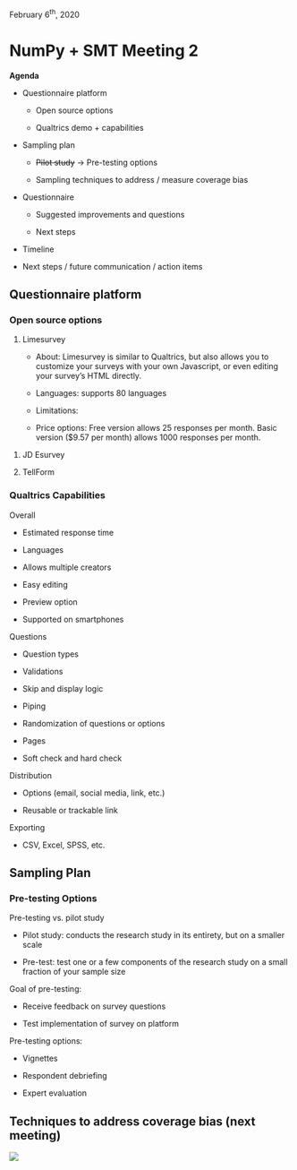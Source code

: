 February 6<sup>th</sup>, 2020

# NumPy + SMT Meeting 2

**<span class="underline">Agenda</span>**

  - Questionnaire platform

      - Open source options

      - Qualtrics demo + capabilities

  - Sampling plan

      - ~~Pilot study~~ → Pre-testing options

      - Sampling techniques to address / measure coverage bias

  - Questionnaire

      - Suggested improvements and questions

      - Next steps

  - Timeline

  - Next steps / future communication / action items

## <span class="underline">Questionnaire platform</span>

### Open source options

1.  Limesurvey

      - <span class="underline">About</span>: Limesurvey is similar to
        Qualtrics, but also allows you to customize your surveys with
        your own Javascript, or even editing your survey’s HTML
        directly.

      - <span class="underline">Languages</span>: supports 80
        languages

      - <span class="underline">Limitations</span>:

      - <span class="underline">Price options</span>: Free version
        allows 25 responses per month. Basic version ($9.57 per month)
        allows 1000 responses per month.

<!-- end list -->

1.  JD Esurvey

2.  TellForm

### Qualtrics Capabilities

Overall

  - Estimated response time

  - Languages

  - Allows multiple creators

  - Easy editing

  - Preview option

  - Supported on smartphones

Questions

  - Question types

  - Validations

  - Skip and display logic

  - Piping

  - Randomization of questions or options

  - Pages

  - Soft check and hard check

Distribution

  - Options (email, social media, link, etc.)

  - Reusable or trackable link

Exporting

  - CSV, Excel, SPSS, etc.

## <span class="underline">Sampling Plan</span>

### Pre-testing Options

Pre-testing vs. pilot study

  - Pilot study: conducts the research study in its entirety, but on a
    smaller scale

  - Pre-test: test one or a few components of the research study on a
    small fraction of your sample size

Goal of pre-testing:

  - Receive feedback on survey questions

  - Test implementation of survey on platform

Pre-testing options:

  - Vignettes

  - Respondent debriefing

  - Expert evaluation

## Techniques to address coverage bias (next meeting)

![](media/image1.png)
